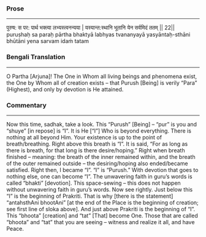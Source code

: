 ### Prose 
 --- 
पुरुष: स पर: पार्थ भक्त्या लभ्यस्त्वनन्यया |
यस्यान्त:स्थानि भूतानि येन सर्वमिदं ततम् || 22||
puruṣhaḥ sa paraḥ pārtha bhaktyā labhyas tvananyayā
yasyāntaḥ-sthāni bhūtāni yena sarvam idaṁ tatam

### Bengali Translation 
 --- 
O Partha [Arjuna]! The One in Whom all living beings and phenomena exist, the One by Whom all of creation exists – that Purush [Being] is verily “Para” (Highest), and only by devotion is He attained. 

### Commentary 
 --- 
Now this time, sadhak, take a look. This “Purush” [Being] – “pur” is you and “shuye” [in repose] is “I”. It is He [“I”] Who is beyond everything. There is nothing at all beyond Him. Your existence is up to the point of breath/breathing. Right above this breath is “I”. It is said, “For as long as there is breath, for that long is there desire/hoping.” Right when breath finished – meaning: the breath of the inner remained within, and the breath of the outer remained outside – the desiring/hoping also ended/became satisfied. Right then, I became “I”. “I” is “Purush.” With devotion that goes to nothing else, one can become “I”. The unwavering faith in guru’s words is called “bhakti” [devotion]. This space-sewing – this does not happen without unwavering faith in guru’s words. Now see rightly. Just below this “I” is the beginning of Prakriti. That is why [there is the statement] “antahsthAni bhootAni” [at the end of the Place is the beginning of creation; see first line of sloka above]. And just above Prakriti is the beginning of “I”. This “bhoota” [creation] and “tat” [That] become One. Those that are called “bhoota” and “tat” that you are seeing – witness and realize it all, and have Peace.